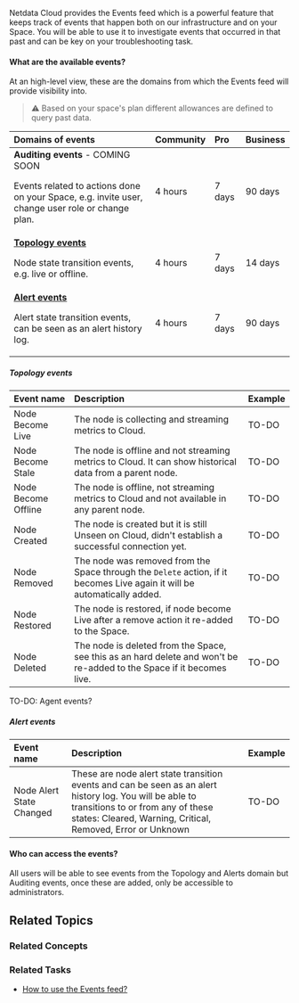 <!--
title: "Events feed"
sidebar_label: "Events feed"
custom_edit_url: "https://github.com/netdata/netdata/blob/master/docs/cloud/events-feed.md"
sidebar_position: "2800"
learn_status: "Published"
learn_topic_type: "Concepts"
learn_rel_path: "Concepts"
learn_docs_purpose: "Present the Netdata Events feed."
-->

Netdata Cloud provides the Events feed which is a powerful feature that keeps track of events that happen both on our infrastructure and on your Space.
You will be able to use it to investigate events that occurred in that past and can be key on your troubleshooting task.

#### What are the available events?

At an high-level view, these are the domains from which the Events feed will provide visibility into.

> ⚠️ Based on your space's plan different allowances are defined to query past data.

| **Domains of events** | **Community** | **Pro** | **Business** |
| :-- | :-- | :-- | :-- |
| **Auditing events** - COMING SOON<p>Events related to actions done on your Space, e.g. invite user, change user role or change plan.</p>| 4 hours | 7 days | 90 days |
| **[Topology events](#topology-events)**<p>Node state transition events, e.g. live or offline.</p>| 4 hours | 7 days | 14 days |
| **[Alert events](#alert-events)**<p>Alert state transition events, can be seen as an alert history log.</p>| 4 hours | 7 days | 90 days |

##### Topology events

| **Event name** | **Description** |  **Example** |
| :-- | :-- | :-- |
| Node Become Live | The node is collecting and streaming metrics to Cloud.| TO-DO |
| Node Become Stale | The node is offline and not streaming metrics to Cloud. It can show historical data from a parent node. | TO-DO |
| Node Become Offline | The node is offline, not streaming metrics to Cloud and not available in any parent node.| TO-DO |
| Node Created | The node is created but it is still Unseen on Cloud, didn't establish a successful connection yet.| TO-DO |
| Node Removed | The node was removed from the Space through the `Delete` action, if it becomes Live again it will be automatically added. | TO-DO |
| Node Restored | The node is restored, if node become Live after a remove action it re-added to the Space. | TO-DO |
| Node Deleted | The node is deleted from the Space, see this as an hard delete and won't be re-added to the Space if it becomes live. | TO-DO |

TO-DO: Agent events?

##### Alert events

| **Event name** | **Description** |  **Example** |
| :-- | :-- | :-- |
| Node Alert State Changed | These are node alert state transition events and can be seen as an alert history log. You will be able to transitions to or from any of these states: Cleared, Warning, Critical, Removed, Error or Unknown | TO-DO |

#### Who can access the events?

All users will be able to see events from the Topology and Alerts domain but Auditing events, once these are added, only be accessible to administrators.

## Related Topics

### **Related Concepts**

### Related Tasks

- [How to use the Events feed?](TO-DO)
